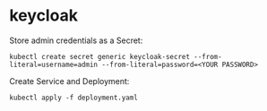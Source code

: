 # keycloak

Store admin credentials as a Secret:

```
kubectl create secret generic keycloak-secret --from-literal=username=admin --from-literal=password=<YOUR PASSWORD>
```

Create Service and Deployment:

```
kubectl apply -f deployment.yaml
```
